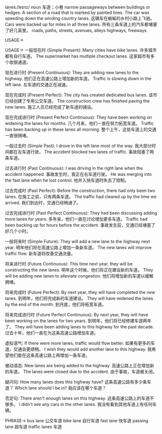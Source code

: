 lanes:/leɪnz/
noun
车道；小巷
narrow passageways between buildings or hedges.  A section of a road that is marked by painted lines.
The car was speeding down the winding country lanes. 这辆车在蜿蜒的乡村小路上飞驰。
Cars were backed up for miles in all three lanes. 所有三条车道上的汽车都堵塞了好几英里。
roads, paths, streets, avenues, alleys
highways, freeways

USAGE->

USAGE->
一般现在时 (Simple Present):
Many cities have bike lanes. 许多城市都有自行车道。
The supermarket has multiple checkout lanes. 这家超市有多个收银通道。


现在进行时 (Present Continuous):
They are adding new lanes to the highway. 他们正在高速公路上增加新的车道。
Traffic is slowing down in the left lane. 左车道的交通正在减速。


现在完成时 (Present Perfect):
The city has created dedicated bus lanes. 该市已经创建了专用公交车道。
The construction crew has finished paving the new lanes. 施工人员已经完成了新车道的铺设。


现在完成进行时 (Present Perfect Continuous):
They have been working on widening the lanes for months. 几个月来，他们一直在努力拓宽车道。
Traffic has been backing up in these lanes all morning. 整个上午，这些车道上的交通一直很拥堵。


一般过去时 (Simple Past):
I drove in the left lane most of the way. 我大部分时间都在左车道行驶。
The accident blocked two lanes of traffic. 事故阻塞了两条车道。


过去进行时 (Past Continuous):
I was driving in the right lane when the accident happened. 事故发生时，我正在右车道行驶。
He was merging into the fast lane when he lost control. 他并入快车道时失去了控制。


过去完成时 (Past Perfect):
Before the construction, there had only been two lanes. 在施工之前，只有两条车道。
The traffic had cleared up by the time we arrived. 我们到达时，交通已经畅通了。


过去完成进行时 (Past Perfect Continuous):
They had been discussing adding more lanes for years. 多年来，他们一直在讨论增加更多车道。
Traffic had been backing up for hours before the accident. 事故发生前，交通已经堵塞了好几个小时。


一般将来时 (Simple Future):
They will add a new lane to the highway next year. 明年他们将在高速公路上增加一条新车道。
The new lanes will improve traffic flow. 新车道将改善交通流量。


将来进行时 (Future Continuous):
This time next year, they will be constructing the new lanes. 明年这个时候，他们将正在建设新的车道。
They will be adding new lanes to alleviate congestion. 他们将增加新的车道以缓解拥堵。


将来完成时 (Future Perfect):
By next year, they will have completed the new lanes. 到明年，他们将完成新的车道建设。
They will have widened the lanes by the end of the month. 到月底，他们将拓宽车道。


将来完成进行时 (Future Perfect Continuous):
By next year, they will have been working on the lanes for two years. 到明年，他们将已经修建车道两年了。
They will have been adding lanes to this highway for the past decade. 过去十年，他们一直在为这条高速公路增加车道。


虚拟语气:
If there were more lanes, traffic would flow better. 如果有更多的车道，交通会更顺畅。
I wish they would add another lane to this highway. 我希望他们能在这条高速公路上再增加一条车道。


被动语态:
New lanes are being added to the highway. 高速公路上正在增加新的车道。
The lanes were closed due to the accident. 由于事故，车道被关闭。


疑问句:
How many lanes does this highway have? 这条高速公路有多少条车道？
Which lane should I be in? 我应该在哪个车道？


否定句:
There aren't enough lanes on this highway. 这条高速公路上的车道不够多。
I didn't see any cars in the other lanes. 我没有看到其他车道上有任何车辆。

PHRASE->
bus lane 公交车道
bike lane 自行车道
fast lane 快车道
passing lane 超车道
traffic lanes 车道
